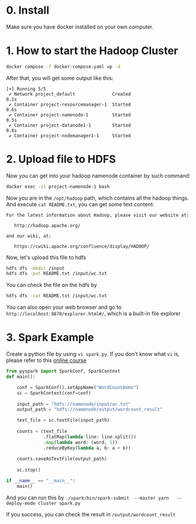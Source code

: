 # 0. Install
Make sure you have docker installed on your own computer.
[](https://docs.docker.com/get-started/get-docker/ )
# 1. How to start the Hadoop Cluster

```bash
docker compose -f docker-compose.yaml up -d
```

After that, you will get some output like this:
```
[+] Running 5/5
 ✔ Network project_default              Created                                                                                                                                                           0.1s 
 ✔ Container project-resourcemanager-1  Started                                                                                                                                                           0.6s 
 ✔ Container project-namenode-1         Started                                                                                                                                                           0.5s 
 ✔ Container project-datanode1-1        Started                                                                                                                                                           0.6s 
 ✔ Container project-nodemanager1-1     Started 
```

# 2. Upload file to HDFS

Now you can get into your hadoop namenode container by such command:

```bash
docker exec -it project-namenode-1 bash
```

Now you are in the `/opt/hadoop` path, which contains all the hadoop things.
And execute `cat README.txt`, you can get some text content:

```
For the latest information about Hadoop, please visit our website at:

   http://hadoop.apache.org/

and our wiki, at:

   https://cwiki.apache.org/confluence/display/HADOOP/
```

Now, let's upload this file to hdfs

```bash
hdfs dfs -mkdir /input
hdfs dfs -put README.txt /input/wc.txt
```

You can check the file on the hdfs by 

```bash
hdfs dfs -cat README.txt /input/wc.txt
```

You can also open your web browser and go to `http://localhost:9870/explorer.html#/`, which is a built-in file explorer


# 3. Spark Example

Create a python file by using `vi spark.py`. If you don't know what `vi` is, please refer to this [online course](https://missing.csail.mit.edu/2020/editors/)


```python
from pyspark import SparkConf, SparkContext
def main():

    conf = SparkConf().setAppName("WordCountDemo")
    sc = SparkContext(conf=conf)
    
    input_path = "hdfs://namenode/input/wc.txt"
    output_path = "hdfs://namenode/output/wordcount_result"

    text_file = sc.textFile(input_path)
    
    counts = (text_file
              .flatMap(lambda line: line.split())
              .map(lambda word: (word, 1))
              .reduceByKey(lambda a, b: a + b))
    
    counts.saveAsTextFile(output_path)
    
    sc.stop()

if __name__ == "__main__":
    main()

```

And you can run this by `./spark/bin/spark-submit  --master yarn   --deploy-mode cluster spark.py`

If you success, you can check the result in `/output/wordcount_result`




